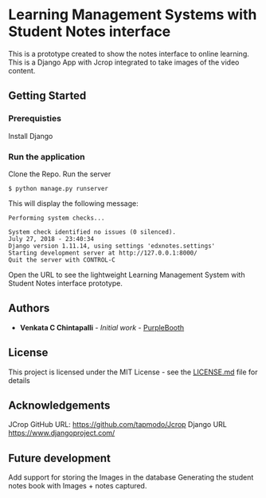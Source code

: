 # Learning Management Systems with Student Notes interface

This is a prototype created to show the notes interface to online learning. This is a Django App with Jcrop integrated to take images of the video content.

## Getting Started

### Prerequisties
Install Django

### Run the application
Clone the Repo.
Run the server 
```
$ python manage.py runserver
```
This will display the following message:
```
Performing system checks...

System check identified no issues (0 silenced).
July 27, 2018 - 23:40:34
Django version 1.11.14, using settings 'edxnotes.settings'
Starting development server at http://127.0.0.1:8000/
Quit the server with CONTROL-C
```
Open the URL to see the lightweight Learning Management System with Student Notes interface prototype.

## Authors

* **Venkata C Chintapalli** - *Initial work* - [PurpleBooth](https://github.com/venkatacrc)

## License

This project is licensed under the MIT License - see the [LICENSE.md](LICENSE.md) file for details

## Acknowledgements

JCrop GitHub URL:
https://github.com/tapmodo/Jcrop
Django URL
https://www.djangoproject.com/

## Future development
Add support for storing the Images in the database
Generating the student notes book with Images + notes captured.

